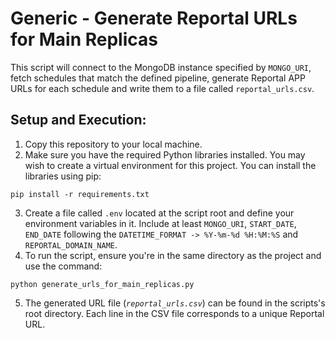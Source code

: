 # Generic - Generate Reportal URLs for Main Replicas

This script will connect to the MongoDB instance specified by `MONGO_URI`, fetch schedules that match the defined pipeline, 
generate Reportal APP URLs for each schedule and write them to a file called `reportal_urls.csv`.

## Setup and Execution:

1. Copy this repository to your local machine.
2. Make sure you have the required Python libraries installed. You may wish to create a virtual environment for this project. You can install the libraries using pip:

```shell
pip install -r requirements.txt
```

3. Create a file called `.env` located at the script root and define your environment variables in it. Include at least `MONGO_URI`, `START_DATE`, `END_DATE` following the `DATETIME_FORMAT -> %Y-%m-%d %H:%M:%S` and `REPORTAL_DOMAIN_NAME`.
4. To run the script, ensure you're in the same directory as the project and use the command:
```shell
python generate_urls_for_main_replicas.py
```

5. The generated URL file (_`reportal_urls.csv`_) can be found in the scripts's root directory. Each line in the CSV file corresponds to a unique Reportal URL.
